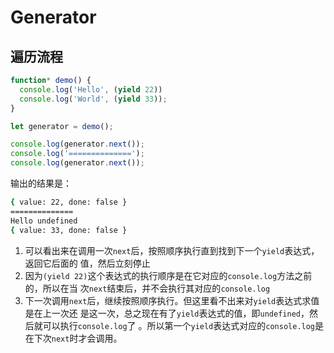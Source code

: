# Generator


## 遍历流程
```js
function* demo() {
  console.log('Hello', (yield 22))
  console.log('World', (yield 33));
}

let generator = demo();

console.log(generator.next());
console.log('==============');
console.log(generator.next());
```
输出的结果是：
```bash
{ value: 22, done: false }
==============
Hello undefined
{ value: 33, done: false }
```
1. 可以看出来在调用一次`next`后，按照顺序执行直到找到下一个`yield`表达式，返回它后面的
值，然后立刻停止
2. 因为`(yield 22)`这个表达式的执行顺序是在它对应的`console.log`方法之前的，所以在当
次`next`结束后，并不会执行其对应的`console.log`
3. 下一次调用`next`后，继续按照顺序执行。但这里看不出来对`yield`表达式求值是在上一次还
是这一次，总之现在有了`yield`表达式的值，即`undefined`，然后就可以执行`console.log`了
。所以第一个`yield`表达式对应的`console.log`是在下次`next`时才会调用。
